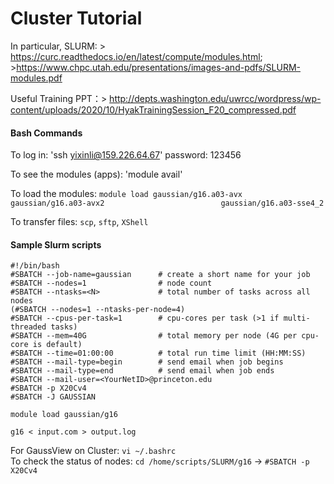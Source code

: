 # Cluster Tutorial

In particular, SLURM: > https://curc.readthedocs.io/en/latest/compute/modules.html; >https://www.chpc.utah.edu/presentations/images-and-pdfs/SLURM-modules.pdf

Useful Training PPT：> http://depts.washington.edu/uwrcc/wordpress/wp-content/uploads/2020/10/HyakTrainingSession_F20_compressed.pdf

#### Bash Commands
To log in: 'ssh yixinli@159.226.64.67' password: 123456

To see the modules (apps): 'module avail'

To load the modules: ```module load gaussian/g16.a03-avx                          
gaussian/g16.a03-avx2                         
gaussian/g16.a03-sse4_2```

To transfer files: `scp`, `sftp`, `XShell`

#### Sample Slurm scripts 
```
#!/bin/bash
#SBATCH --job-name=gaussian      # create a short name for your job
#SBATCH --nodes=1                # node count
#SBATCH --ntasks=<N>             # total number of tasks across all nodes
(#SBATCH --nodes=1 --ntasks-per-node=4)
#SBATCH --cpus-per-task=1        # cpu-cores per task (>1 if multi-threaded tasks)
#SBATCH --mem=40G                # total memory per node (4G per cpu-core is default)
#SBATCH --time=01:00:00          # total run time limit (HH:MM:SS)
#SBATCH --mail-type=begin        # send email when job begins
#SBATCH --mail-type=end          # send email when job ends
#SBATCH --mail-user=<YourNetID>@princeton.edu
#SBATCH -p X20Cv4
#SBATCH -J GAUSSIAN

module load gaussian/g16

g16 < input.com > output.log
```

For GaussView on Cluster: `vi ~/.bashrc`  
To check the status of nodes: `cd /home/scripts/SLURM/g16` → `#SBATCH -p X20Cv4`

